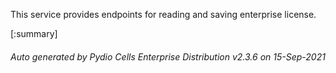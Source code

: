






This service provides endpoints for reading and saving enterprise license.

[:summary]

###### Auto generated by Pydio Cells Enterprise Distribution v2.3.6 on 15-Sep-2021
